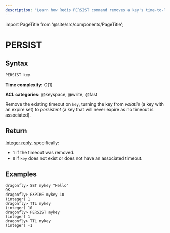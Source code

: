 ```yaml
---
description: "Learn how Redis PERSIST command removes a key's time-to-live."
---
```


import PageTitle from '@site/src/components/PageTitle';

# PERSIST

<PageTitle title="Redis PERSIST Command (Documentation) | Dragonfly" />

## Syntax

    PERSIST key

**Time complexity:** O(1)

**ACL categories:** @keyspace, @write, @fast

Remove the existing timeout on `key`, turning the key from _volatile_ (a key
with an expire set) to _persistent_ (a key that will never expire as no timeout
is associated).

## Return

[Integer reply](https://redis.io/docs/latest/develop/reference/protocol-spec/#integers), specifically:

- `1` if the timeout was removed.
- `0` if `key` does not exist or does not have an associated timeout.

## Examples

```shell
dragonfly> SET mykey "Hello"
OK
dragonfly> EXPIRE mykey 10
(integer) 1
dragonfly> TTL mykey
(integer) 10
dragonfly> PERSIST mykey
(integer) 1
dragonfly> TTL mykey
(integer) -1
```
